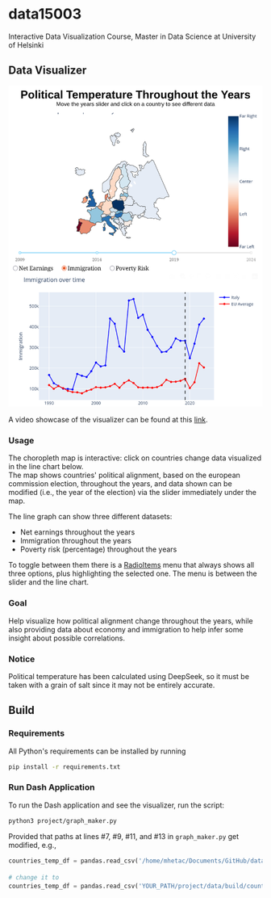 # data15003

Interactive Data Visualization Course, Master in Data Science at University of Helsinki

## Data Visualizer

![](./project/imgs/data_visualizer.png)

A video showcase of the visualizer can be found at this [link](https://youtube.com/shorts/n-uEkY1vBSY?feature=share).

### Usage

The choropleth map is interactive: click on countries change data visualized in the line chart below. \
The map shows countries' political alignment, based on the european commission election, throughout the years, and data shown can be modified (i.e., the year of the election) via the slider immediately under the map.

The line graph can show three different datasets: 

- Net earnings throughout the years
- Immigration throughout the years
- Poverty risk (percentage) throughout the years

To toggle between them there is a [RadioItems](https://dash.plotly.com/dash-core-components/radioitems) menu that always shows all three options, plus highlighting the selected one. The menu is between the slider and the line chart.

### Goal

Help visualize how political alignment change throughout the years, while also providing data about economy and immigration to help infer some insight about possible correlations.

### Notice

Political temperature has been calculated using DeepSeek, so it must be taken with a grain of salt since it may not be entirely accurate.

## Build

### Requirements

All Python's requirements can be installed by running 

```bash
pip install -r requirements.txt
```

### Run Dash Application

To run the Dash application and see the visualizer, run the script:

```bash
python3 project/graph_maker.py
```

Provided that paths at lines #7, #9, #11, and #13 in `graph_maker.py` get modified, e.g.,

```python
countries_temp_df = pandas.read_csv('/home/mhetac/Documents/GitHub/data15003/project/data/build/countries_temp_all_merged.csv', sep=';')

# change it to
countries_temp_df = pandas.read_csv('YOUR_PATH/project/data/build/countries_temp_all_merged.csv', sep=';')
```
